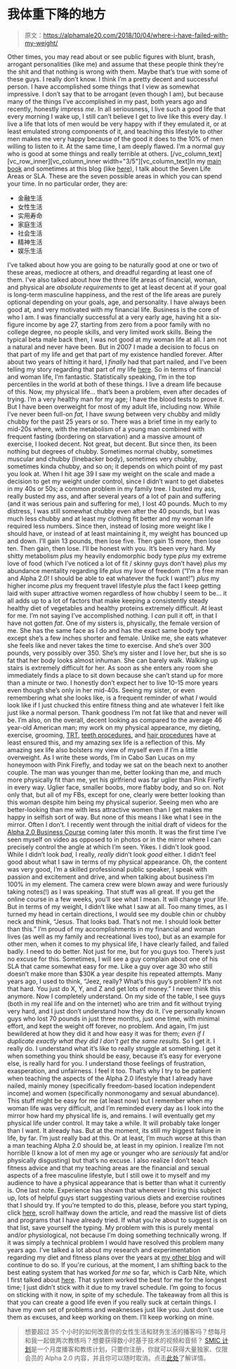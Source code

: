 # 我体重下降的地方

> 原文：<https://alphamale20.com/2018/10/04/where-i-have-failed-with-my-weight/>

Other times, you may read about or see public figures with blunt, brash, arrogant personalities (like me) and assume that these people think they’re the shit and that nothing is wrong with them. Maybe that’s true with some of these guys. I really don’t know. I think I’m a pretty decent and successful person. I have accomplished some things that I view as somewhat impressive. I don’t say that to be arrogant (even though I am), but because many of the things I’ve accomplished in my past, both years ago and recently, honestly impress *me*. In all seriousness, I live such a good life that every morning I wake up, I still can’t believe I get to live like this every day. I live a life that lots of men would be very happy with if they emulated it, or at least emulated strong components of it, and teaching this lifestyle to other men makes me very happy because of the good it does to the 10% of men willing to listen to it. At the same time, I am deeply flawed. I’m a normal guy who is good at some things and really terrible at others. [/vc_column_text][vc_row_inner][vc_column_inner width="3/5"][vc_column_text]In my [main book](http://www.alphamalebook.com/) and sometimes at this blog (like [here](https://blackdragonblog.com/2017/07/03/ranking-seven-life-areas/)), I talk about the Seven Life Areas or SLA. These are the seven possible areas in which you can spend your time. In no particular order, they are:

*   金融生活
*   女性生活
*   实用寿命
*   家庭生活
*   社会生活
*   精神生活
*   娱乐生活

I’ve talked about how you are going to be naturally good at one or two of these areas, mediocre at others, and dreadful regarding at least one of them. I’ve also talked about how the three life areas of financial, woman, and physical are *absolute requirements* to get at least decent at if your goal is long-term masculine happiness, and the rest of the life areas are purely optional depending on your goals, age, and personality.
I have always been good at, and very motivated with my financial life. Business is the core of who I am. I was financially successful at a very early age, having hit a six-figure income by age 27, starting from zero from a poor family with no college degree, no people skills, and very limited work skills.
Being the typical beta male back then, I was not good at my woman life at all. I am not a natural and never have been. But in 2007 I made a decision to focus on that part of my life and get that part of my existence handled forever. After about two years of hitting it hard, I *finally* had that part nailed, and I’ve been telling my story regarding that part of my life [here](https://blackdragonblog.com/2018/09/22/the-story-of-my-history-with-women-part-13/).
So in terms of financial and woman life, I’m fantastic. Statistically speaking, I’m in the top percentiles in the world at both of these things. I live a dream life because of this.
Now, my physical life... that’s been a problem, even after decades of trying.
I’m a very healthy man for my age; I have the blood tests to prove it. But I have been overweight for most of my adult life, including now. While I’ve never been full-on *fat,* I have swung between very chubby and mildly chubby for the past 25 years or so. There was a brief time in my early to mid-20s where, with the metabolism of a young man combined with frequent fasting (bordering on starvation) and a massive amount of exercise, I looked decent. Not great, but decent. But since then, its been nothing but degrees of chubby. Sometimes normal chubby, sometimes muscular and chubby (linebacker body), sometimes very chubby, sometimes kinda chubby, and so on; it depends on which point of my past you look at.
When I hit age 39 I saw my weight on the scale and made a decision to get my weight under control, since I didn’t want to get diabetes in my 40s or 50s; a common problem in my family tree. I busted my ass, really busted my ass, and after several years of a lot of pain and suffering (and it was serious pain and suffering for me), I lost 40 pounds. Much to my distress, I was still somewhat chubby even after the 40 pounds, but I was much less chubby and at least my clothing fit better and my woman life required less numbers.
Since then, instead of losing more weight like I should have, or instead of at least maintaining it, my weight has bounced up and down. I’ll gain 13 pounds, then lose five. Then gain 15 more, then lose ten. Then gain, then lose.
I’ll be honest with you. It’s been very hard. My shitty metabolism *plus* my heavily endomorphic body type *plus* my extreme love of food (which I’ve noticed a lot of fit / skinny guys don’t have) *plus* my abundance mentality regarding life *plus* my love of freedom (“I’m a free man and Alpha 2.0! I should be able to eat whatever the fuck I want!”) *plus* my higher income *plus* my frequent travel lifestyle *plus* the fact I keep getting laid with super attractive women regardless of how chubby I seem to be… it all adds up to a lot of factors that make keeping a consistently steady healthy diet of vegetables and healthy proteins extremely difficult. At least for me.
I’m not saying I’ve accomplished nothing. I *can* pull it off, in that I have not gotten *fat*. One of my sisters is, physically, the female version of me. She has the same face as I do and has the exact same body type except she’s a few inches shorter and female. Unlike me, she eats whatever she feels like and never takes the time to exercise. And she’s over 300 pounds, very possibly over 350.
She’s my sister and I love her, but she is so fat that her body looks almost inhuman. She can barely walk. Walking up stairs is extremely difficult for her. As soon as she enters any room she immediately finds a place to sit down because she can’t stand up for more than a minute or two. I honestly don’t expect her to live 10-15 more years even though she’s only in her mid-40s.
Seeing my sister, or even remembering what she looks like, is a frequent reminder of what *I* would look like if I just chucked this entire fitness thing and ate whatever I felt like just like a normal person. Thank goodness I’m not fat like that and never will be.
I’m also, on the overall, decent looking as compared to the average 46 year-old American man; my work on my physical appearance, my dieting, exercise, grooming, [TRT](https://blackdragonblog.com/2015/10/05/my-journey-with-testosterone-replacement-therapy-trt-part-5/), [teeth procedures](http://calebjonesblog.com/fixing-your-teeth-invisalign-part-two/), and [hair procedures](https://blackdragonblog.com/2012/02/19/my-saga-with-thinning-hair-and-the-cure/) have at least ensured this, and my amazing sex life is a reflection of this.
My amazing sex life also bolsters my view of myself even if I’m a little overweight. As I write these words, I’m in Cabo San Lucas on my honeymoon with Pink Firefly, and today we sat on the beach next to another couple. The man was younger than me, better looking than me, and much more physically fit than me, yet his girlfriend was far uglier than Pink Firefly in every way. Uglier face, smaller boobs, more flabby body, and so on. Not only that, but all of my FBs, except for one, clearly were better looking than this woman despite him being my physical superior. Seeing men who are better-looking than me with less attractive women than I get makes me happy in selfish sort of way.
But none of this means I like what I see in the mirror. Often I don’t.
I recently went through the initial draft of videos for the [Alpha 2.0 Business Course](https://blackdragonblog.com/) coming later this month. It was the first time I’ve seen myself on video as opposed to in photos or in the mirror where I can precisely control the angle at which I’m seen.
Yikes. I didn't look good. While I didn’t look *bad,* I really, *really* didn’t look *good* either. I didn’t feel good about what I saw in terms of my physical appearance. Oh, the content was very good, I’m a skilled professional public speaker, I speak with passion and excitement and drive, and when talking about business I’m 100% in my element. The camera crew were blown away and were furiously taking notes(!) as I was speaking. That stuff was all great. If you get the online course in a few weeks, you’ll see what I mean. It will change your life.
But in terms of my weight, I didn’t like what I saw at all. Too many times, as I turned my head in certain directions, I would see my double chin or chubby neck and think, “Jesus. That looks bad. That’s not me. I should look better than this.”
I’m proud of my accomplishments in my financial and woman lives (as well as my family and recreational lives too), but as an example for other men, when it comes to my physical life, I have clearly failed, and failed badly. I need to do better. Not just for me, but for you guys too. There’s just no excuse for this.
Sometimes, I will see a guy complain about one of his SLA that came somewhat easy for me. Like a guy over age 30 who still doesn’t make more than $30K a year despite his repeated attempts. Many years ago, I used to think, “Jeez, really? What’s this guy’s problem? It’s not that hard. You just do X, Y, and Z and get lots of money.”
I never think this anymore. Now I completely understand. On my side of the table, I see guys (both in my real life and on the internet) who are trim and fit without trying very hard, and I just don’t understand how they do it. I’ve personally known guys who lost 70 pounds in just three months, just one time, with minimal effort, and kept the weight off forever, no problem. And again, I’m just bewildered at how they did it and how easy it was for them; *even if I duplicate exactly what they did I don't get the same results.*
So I get it. I really do. I understand what it’s like to really struggle at something. I get it when something you think should be easy, because it’s easy for everyone else, is really hard for you. I understand those feelings of frustration, exasperation, and unfairness. I feel it too.
That’s why I try to be patient when teaching the aspects of the Alpha 2.0 lifestyle that I already have nailed, mainly money (specifically freedom-based location independent income) and women (specifically nonmonogamy and sexual abundance). This stuff might be easy for me (at least now) but I remember when my woman life was very difficult, and I’m reminded every day as I look into the mirror how hard my physical life is, and remains.
I will eventually get my physical life under control. It may take a while. It will probably take longer than I want. It already has. But at the moment, its still my biggest failure in life, by far. I’m just really bad at this. Or at least, I’m much worse at this than a man teaching Alpha 2.0 should be, at least in my opinion. I realize I’m not horrible (I know a lot of men my age or younger who are *seriously* fat and/or physically disgusting) but that’s no excuse. I also realize I don’t teach fitness advice and that my teaching areas are the financial and sexual aspects of a free masculine lifestyle, but I still owe it to myself and my audience to have a physical appearance that is better than what it currently is.
One last note. Experience has shown that whenever I bring this subject up, lots of helpful guys start suggesting various diets and exercise routines that I should try. If you’re tempted to do this, please, before you start typing, click [here](http://calebjonesblog.com/food-addiction/), scroll halfway down the article, and read the massive list of diets and programs that I have already tried. If what you’re about to suggest is on that list, save yourself the typing. My problem with this is purely mental and/or physiological, not because I’m doing something technically wrong. If it was simply a technical problem I would have resolved this problem many years ago. I’ve talked a lot about my research and experimentation regarding my diet and fitness plans over the years at [my other blog](http://www.calebjonesblog.com) and will continue to do so.
If you're curious, at the moment, I am shifting back to the best eating system that has worked *for me* so far, which is Carb Nite, which I first talked about [here](http://calebjonesblog.com/carb-nite-diet/). That system worked the best for me for the longest time; I just didn’t stick with it due to my travel schedule. I’m going to focus on sticking with it now, in spite of my schedule.
The takeaway from all this is that you can create a good life even if you really suck at certain things. I have my own set of problems and weaknesses just like you. Just don’t use them as excuses, and keep working on them.
I’ll keep working on mine.

> 想要超过 35 个小时的如何改善你的女性生活和财务生活的播客吗？想每月和我一起做两次教练吗？想要获得数小时基于技术的视频和音频？ [SMIC 计划](https://alphamale20.kartra.com/page/vIL17)是一个月度播客和教练计划，只要你注册，你就可以获得大量独家、仅限会员的 Alpha 2.0 内容，并且你可以随时取消。点击[此处](https://alphamale20.kartra.com/page/vIL17)了解详情。